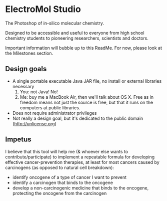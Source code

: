 ElectroMol Studio
=================

The Photoshop of in-silico molecular chemistry.

Designed to be accessible and useful to everyone from high school chemistry students to pioneering researchers, scientists and doctors.

Important information will bubble up to this ReadMe. For now, please look at the Milestones section.

Design goals
------------
* A single portable executable Java JAR file, no install or external libraries necessary
  1. You: not Java! No!
  2. Me: buy me a MacBook Air, then we'll talk about OS X. Free as in freedom means not just the source is free, but that it runs on the computers at public libraries.
* Does not require administrator privileges
* Not really a design goal, but it's dedicated to the public domain (http://unlicense.org)

Impetus
-------
I believe that this tool will help me (& whoever else wants to contribute/participate) to implement a repeatable formula for developing effective cancer-prevention therapies, at least for most cancers caused by carcinogens (as opposed to natural cell breakdown):
* identify oncogene of a type of cancer I want to prevent
* identify a carcinogen that binds to the oncogene
* develop a non-carcinogenic medicine that binds to the oncogene, protecting the oncogene from the carcinogen
